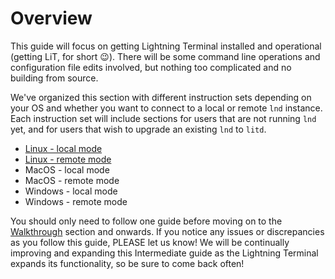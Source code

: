 # Overview

This guide will focus on getting Lightning Terminal installed and operational \(getting LiT, for short 😉\). There will be some command line operations and configuration file edits involved, but nothing too complicated and no building from source.

We've organized this section with different instruction sets depending on your OS and whether you want to connect to a local or remote `lnd` instance. Each instruction set will include sections for users that are not running `lnd` yet, and for users that wish to upgrade an existing `lnd` to `litd`.

* [Linux - local mode ](ubuntu-integrated.md)
* [Linux - remote mode](linux-remote.md)
* MacOS - local mode
* MacOS - remote mode
* Windows - local mode
* Windows - remote mode

You should only need to follow one guide before moving on to the [Walkthrough](walkthrough.md) section and onwards. If you notice any issues or discrepancies as you follow this guide, PLEASE let us know! We will be continually improving and expanding this Intermediate guide as the Lightning Terminal expands its functionality, so be sure to come back often!

